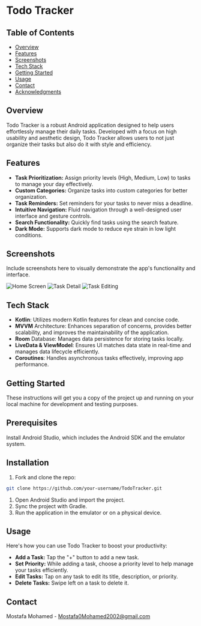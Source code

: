# Todo Tracker

## Table of Contents
- [Overview](#overview)
- [Features](#features)
- [Screenshots](#screenshots)
- [Tech Stack](#tech-stack)
- [Getting Started](#getting-started)
- [Usage](#usage)
- [Contact](#contact)
- [Acknowledgments](#acknowledgments)

## Overview
Todo Tracker is a robust Android application designed to help users effortlessly manage their daily tasks. Developed with a focus on high usability and aesthetic design, Todo Tracker allows users to not just organize their tasks but also do it with style and efficiency.

## Features
- **Task Prioritization:** Assign priority levels (High, Medium, Low) to tasks to manage your day effectively.
- **Custom Categories:** Organize tasks into custom categories for better organization.
- **Task Reminders:** Set reminders for your tasks to never miss a deadline.
- **Intuitive Navigation:** Fluid navigation through a well-designed user interface and gesture controls.
- **Search Functionality:** Quickly find tasks using the search feature.
- **Dark Mode:** Supports dark mode to reduce eye strain in low light conditions.

## Screenshots
Include screenshots here to visually demonstrate the app's functionality and interface.


![Home Screen](url-to-image)
![Task Detail](url-to-image)
![Task Editing](url-to-image)
## Tech Stack
- **Kotlin**: Utilizes modern Kotlin features for clean and concise code.
- **MVVM** Architecture: Enhances separation of concerns, provides better scalability, and improves the maintainability of the application.
- **Room** Database: Manages data persistence for storing tasks locally.
- **LiveData & ViewModel**: Ensures UI matches data state in real-time and manages data lifecycle efficiently.
- **Coroutines**: Handles asynchronous tasks effectively, improving app performance.
## Getting Started
These instructions will get you a copy of the project up and running on your local machine for development and testing purposes.

## Prerequisites
Install Android Studio, which includes the Android SDK and the emulator system.
## Installation
1. Fork and clone the repo:
```bash
git clone https://github.com/your-username/TodoTracker.git
```
1. Open Android Studio and import the project.
1. Sync the project with Gradle.
1. Run the application in the emulator or on a physical device.
## Usage
Here's how you can use Todo Tracker to boost your productivity:

- **Add a Task:** Tap the "+" button to add a new task.
- **Set Priority:** While adding a task, choose a priority level to help manage your tasks efficiently.
- **Edit Tasks:** Tap on any task to edit its title, description, or priority.
- **Delete Tasks:** Swipe left on a task to delete it.
## Contact
Mostafa Mohamed - Mostafa0Mohamed2002@gmail.com





